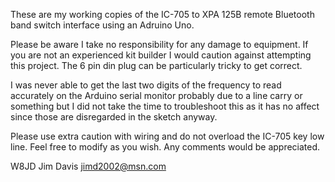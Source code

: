 These are my working copies of the IC-705 to XPA 125B remote Bluetooth band switch
interface using an Adruino Uno.

Please be aware I take no responsibility for any damage to equipment.  If 
you are not an experienced kit builder I would caution against attempting this 
project.  The 6 pin din plug can be particularly tricky to get correct.

I was never able to get the last two digits of the
frequency to read accurately on the Arduino serial monitor probably due to a line carry 
or something but I did not take the time to troubleshoot this as
it has no affect since those are disregarded in the sketch anyway. 

Please use extra caution with wiring and do not overload the IC-705 key low line.
Feel free to modify as you wish.  Any comments would be appreciated. 

W8JD Jim Davis jimd2002@msn.com
